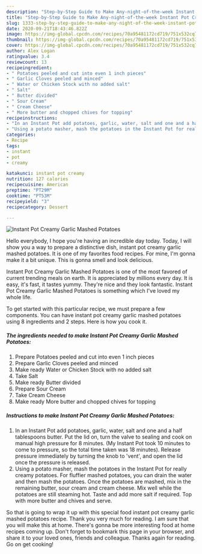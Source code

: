 ```yaml
---
description: "Step-by-Step Guide to Make Any-night-of-the-week Instant Pot Creamy Garlic Mashed Potatoes"
title: "Step-by-Step Guide to Make Any-night-of-the-week Instant Pot Creamy Garlic Mashed Potatoes"
slug: 1333-step-by-step-guide-to-make-any-night-of-the-week-instant-pot-creamy-garlic-mashed-potatoes
date: 2020-09-21T18:43:46.822Z
image: https://img-global.cpcdn.com/recipes/70a95481172cd719/751x532cq70/instant-pot-creamy-garlic-mashed-potatoes-recipe-main-photo.jpg
thumbnail: https://img-global.cpcdn.com/recipes/70a95481172cd719/751x532cq70/instant-pot-creamy-garlic-mashed-potatoes-recipe-main-photo.jpg
cover: https://img-global.cpcdn.com/recipes/70a95481172cd719/751x532cq70/instant-pot-creamy-garlic-mashed-potatoes-recipe-main-photo.jpg
author: Alex Logan
ratingvalue: 3.4
reviewcount: 13
recipeingredient:
- " Potatoes peeled and cut into even 1 inch pieces"
- " Garlic Cloves peeled and minced"
- " Water or Chicken Stock with no added salt"
- " Salt"
- " Butter divided"
- " Sour Cream"
- " Cream Cheese"
- " More butter and chopped chives for topping"
recipeinstructions:
- "In an Instant Pot add potatoes, garlic, water, salt and one and a half tablespoons butter. Put the lid on, turn the valve to sealing and cook on manual high pressure for 8 minutes. (My Instant Pot took 10 minutes to come to pressure, so the total time taken was 18 minutes). Release pressure immediately by turning the knob to &#39;vent&#39;, and open the lid once the pressure is released."
- "Using a potato masher, mash the potatoes in the Instant Pot for really creamy potatoes. For fluffier mashed potatoes, you can drain the water and then mash the potatoes. Once the potatoes are mashed, mix in the remaining butter, sour cream and cream cheese. Mix well while the potatoes are still steaming hot. Taste and add more salt if required. Top with more butter and chives and serve."
categories:
- Recipe
tags:
- instant
- pot
- creamy

katakunci: instant pot creamy 
nutrition: 127 calories
recipecuisine: American
preptime: "PT29M"
cooktime: "PT53M"
recipeyield: "3"
recipecategory: Dessert

---
```



![Instant Pot Creamy Garlic Mashed Potatoes](https://img-global.cpcdn.com/recipes/70a95481172cd719/751x532cq70/instant-pot-creamy-garlic-mashed-potatoes-recipe-main-photo.jpg)

Hello everybody, I hope you're having an incredible day today. Today, I will show you a way to prepare a distinctive dish, instant pot creamy garlic mashed potatoes. It is one of my favorites food recipes. For mine, I'm gonna make it a bit unique. This is gonna smell and look delicious.

Instant Pot Creamy Garlic Mashed Potatoes is one of the most favored of current trending meals on earth. It is appreciated by millions every day. It is easy, it's fast, it tastes yummy. They're nice and they look fantastic. Instant Pot Creamy Garlic Mashed Potatoes is something which I've loved my whole life.




To get started with this particular recipe, we must prepare a few components. You can have instant pot creamy garlic mashed potatoes using 8 ingredients and 2 steps. Here is how you cook it.

<!--inarticleads1-->

##### The ingredients needed to make Instant Pot Creamy Garlic Mashed Potatoes:

1. Prepare  Potatoes peeled and cut into even 1 inch pieces
1. Prepare  Garlic Cloves peeled and minced
1. Make ready  Water or Chicken Stock with no added salt
1. Take  Salt
1. Make ready  Butter divided
1. Prepare  Sour Cream
1. Take  Cream Cheese
1. Make ready  More butter and chopped chives for topping




<!--inarticleads2-->

##### Instructions to make Instant Pot Creamy Garlic Mashed Potatoes:

1. In an Instant Pot add potatoes, garlic, water, salt and one and a half tablespoons butter. Put the lid on, turn the valve to sealing and cook on manual high pressure for 8 minutes. (My Instant Pot took 10 minutes to come to pressure, so the total time taken was 18 minutes). Release pressure immediately by turning the knob to &#39;vent&#39;, and open the lid once the pressure is released.
1. Using a potato masher, mash the potatoes in the Instant Pot for really creamy potatoes. For fluffier mashed potatoes, you can drain the water and then mash the potatoes. Once the potatoes are mashed, mix in the remaining butter, sour cream and cream cheese. Mix well while the potatoes are still steaming hot. Taste and add more salt if required. Top with more butter and chives and serve.




So that is going to wrap it up with this special food instant pot creamy garlic mashed potatoes recipe. Thank you very much for reading. I am sure that you will make this at home. There's gonna be more interesting food at home recipes coming up. Don't forget to bookmark this page in your browser, and share it to your loved ones, friends and colleague. Thanks again for reading. Go on get cooking!

